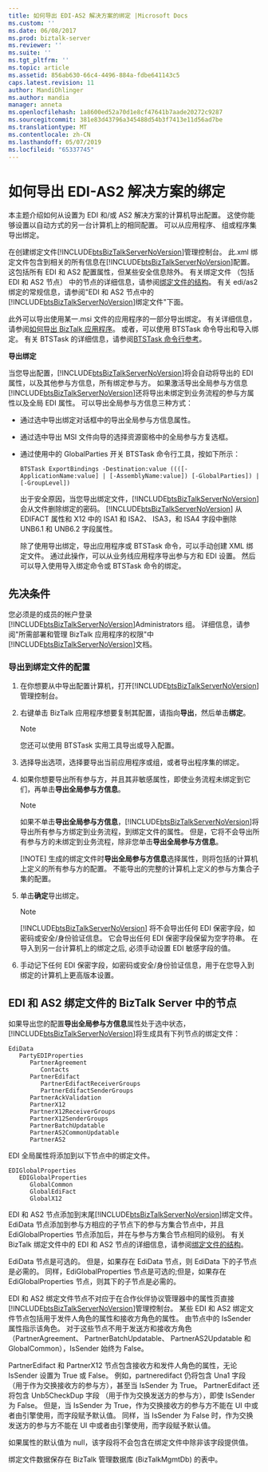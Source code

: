```yaml
---
title: 如何导出 EDI-AS2 解决方案的绑定 |Microsoft Docs
ms.custom: ''
ms.date: 06/08/2017
ms.prod: biztalk-server
ms.reviewer: ''
ms.suite: ''
ms.tgt_pltfrm: ''
ms.topic: article
ms.assetid: 856ab630-66c4-4496-884a-fdbe641143c5
caps.latest.revision: 11
author: MandiOhlinger
ms.author: mandia
manager: anneta
ms.openlocfilehash: 1a8600ed52a70d1e8cf47641b7aade20272c9287
ms.sourcegitcommit: 381e83d43796a345488d54b3f7413e11d56ad7be
ms.translationtype: MT
ms.contentlocale: zh-CN
ms.lasthandoff: 05/07/2019
ms.locfileid: "65337745"
---
```

# <a name="how-to-export-bindings-for-an-edi-as2-solution"></a>如何导出 EDI-AS2 解决方案的绑定
本主题介绍如何从设置为 EDI 和/或 AS2 解决方案的计算机导出配置。 这使你能够设置以自动方式的另一台计算机上的相同配置。 可以从应用程序、 组或程序集导出绑定。  
  
 在创建绑定文件[!INCLUDE[btsBizTalkServerNoVersion](../includes/btsbiztalkservernoversion-md.md)]管理控制台。 此.xml 绑定文件包含到相关的所有信息在[!INCLUDE[btsBizTalkServerNoVersion](../includes/btsbiztalkservernoversion-md.md)]配置。 这包括所有 EDI 和 AS2 配置属性，但某些安全信息除外。 有关绑定文件 （包括 EDI 和 AS2 节点） 中的节点的详细信息，请参阅[绑定文件的结构](../core/structure-of-a-binding-file.md)。 有关 edi/as2 绑定的常规信息，请参阅"EDI 和 AS2 节点中的[!INCLUDE[btsBizTalkServerNoVersion](../includes/btsbiztalkservernoversion-md.md)]绑定文件"下面。  
  
 此外可以导出使用某一.msi 文件的应用程序的一部分导出绑定。 有关详细信息，请参阅[如何导出 BizTalk 应用程序](../core/how-to-export-a-biztalk-application.md)。 或者，可以使用 BTSTask 命令导出和导入绑定。 有关 BTSTask 的详细信息，请参阅[BTSTask 命令行参考](../core/btstask-command-line-reference.md)。  
  
 **导出绑定**  
  
 当您导出配置，[!INCLUDE[btsBizTalkServerNoVersion](../includes/btsbiztalkservernoversion-md.md)]将会自动将导出的 EDI 属性，以及其他参与方信息，所有绑定参与方。 如果激活导出全局参与方信息[!INCLUDE[btsBizTalkServerNoVersion](../includes/btsbiztalkservernoversion-md.md)]还将导出未绑定到业务流程的参与方属性以及全局 EDI 属性。 可以导出全局参与方信息三种方式：  
  
- 通过选中导出绑定对话框中的导出全局参与方信息属性。  
  
- 通过选中导出 MSI 文件向导的选择资源窗格中的全局参与方复选框。  
  
- 通过使用中的 GlobalParties 开关 BTSTask 命令行工具，按如下所示：  
  
  ```  
  BTSTask ExportBindings -Destination:value ((([-ApplicationName:value] | [-AssemblyName:value]) [-GlobalParties]) | [-GroupLevel])  
  ```  
  
  出于安全原因，当您导出绑定文件，[!INCLUDE[btsBizTalkServerNoVersion](../includes/btsbiztalkservernoversion-md.md)]会从文件删除绑定的密码。 [!INCLUDE[btsBizTalkServerNoVersion](../includes/btsbiztalkservernoversion-md.md)] 从 EDIFACT 属性和 X12 中的 ISA1 和 ISA2、 ISA3，和 ISA4 字段中删除 UNB6.1 和 UNB6.2 字段属性。  
  
  除了使用导出绑定，导出应用程序或 BTSTask 命令，可以手动创建 XML 绑定文件。 通过此操作，可以从业务线应用程序导出参与方和 EDI 设置。 然后可以导入使用导入绑定命令或 BTSTask 命令的绑定。  
  
## <a name="prerequisites"></a>先决条件  
 您必须是的成员的帐户登录[!INCLUDE[btsBizTalkServerNoVersion](../includes/btsbiztalkservernoversion-md.md)]Administrators 组。 详细信息，请参阅"所需部署和管理 BizTalk 应用程序的权限"中[!INCLUDE[btsBizTalkServerNoVersion](../includes/btsbiztalkservernoversion-md.md)]文档。  
  
### <a name="exporting-the-configuration-into-a-binding-file"></a>导出到绑定文件的配置  
  
1. 在你想要从中导出配置计算机，打开[!INCLUDE[btsBizTalkServerNoVersion](../includes/btsbiztalkservernoversion-md.md)]管理控制台。  
  
2. 右键单击 BizTalk 应用程序想要复制其配置，请指向**导出**，然后单击**绑定**。  
  
   > [!NOTE]
   >  您还可以使用 BTSTask 实用工具导出或导入配置。  
  
3. 选择导出选项，选择要导出当前应用程序或组，或者导出程序集的绑定。  
  
4. 如果你想要导出所有参与方，并且其非敏感属性，即使业务流程未绑定到它们，再单击**导出全局参与方信息**。  
  
   > [!NOTE]
   >  如果不单击**导出全局参与方信息**，[!INCLUDE[btsBizTalkServerNoVersion](../includes/btsbiztalkservernoversion-md.md)]将导出所有参与方绑定到业务流程，到绑定文件的属性。 但是，它将不会导出所有参与方的未绑定到业务流程，除非您单击**导出全局参与方信息**。  
   > 
   > [!NOTE]
   >  生成的绑定文件时**导出全局参与方信息**选择属性，则将包括的计算机上定义的所有参与方的配置。 不能导出的完整的计算机上定义的参与方集合子集的配置。  
  
5. 单击**确定**导出绑定。  
  
   > [!NOTE]
   >  [!INCLUDE[btsBizTalkServerNoVersion](../includes/btsbiztalkservernoversion-md.md)] 将不会导出任何 EDI 保密字段，如密码或安全/身份验证信息。 它会导出任何 EDI 保密字段保留为空字符串。 在导入到另一台计算机上的绑定之后, 必须手动设置 EDI 敏感字段的值。  
  
6. 手动记下任何 EDI 保密字段，如密码或安全/身份验证信息，用于在您导入到绑定的计算机上更高版本设置。  
  
## <a name="edi-and-as2-nodes-in-the-biztalk-server-binding-file"></a>EDI 和 AS2 绑定文件的 BizTalk Server 中的节点  
 如果导出您的配置**导出全局参与方信息**属性处于选中状态，[!INCLUDE[btsBizTalkServerNoVersion](../includes/btsbiztalkservernoversion-md.md)]将生成具有下列节点的绑定文件：  
  
```  
EdiData  
   PartyEDIProperties  
      PartnerAgreement  
         Contacts  
      PartnerEdifact  
         PartnerEdifactReceiverGroups  
         PartnerEdifactSenderGroups  
      PartnerAckValidation  
      PartnerX12  
      PartnerX12ReceiverGroups  
      PartnerX12SenderGroups  
      PartnerBatchUpdatable  
      PartnerAS2CommonUpdatable  
      PartnerAS2  
```  
  
 EDI 全局属性将添加到以下节点中的绑定文件。  
  
```  
EDIGlobalProperties  
   EDIGlobalProperties  
      GlobalCommon  
      GlobalEdiFact  
      GlobalX12  
```  
  
 EDI 和 AS2 节点添加到末尾[!INCLUDE[btsBizTalkServerNoVersion](../includes/btsbiztalkservernoversion-md.md)]绑定文件。 EdiData 节点添加到参与方相应的子节点下的参与方集合节点中，并且 EdiGlobalProperties 节点添加后，并在与参与方集合节点相同的级别。 有关 BizTalk 绑定文件中的 EDI 和 AS2 节点的详细信息，请参阅[绑定文件的结构](../core/structure-of-a-binding-file.md)。  
  
 EdiData 节点是可选的。 但是，如果存在 EdiData 节点，则 EdiData 下的子节点是必需的。 同样，EdiGlobalProperties 节点是可选的;但是，如果存在 EdiGlobalProperties 节点，则其下的子节点是必需的。  
  
 EDI 和 AS2 绑定文件节点不对应于在合作伙伴协议管理器中的属性页直接[!INCLUDE[btsBizTalkServerNoVersion](../includes/btsbiztalkservernoversion-md.md)]管理控制台。 某些 EDI 和 AS2 绑定文件节点包括用于发件人角色的属性和接收方角色的属性。 由节点中的 IsSender 属性指示该角色。 对于这些节点不用于发送方和接收方角色 （PartnerAgreement、 PartnerBatchUpdatable、 PartnerAS2Updatable 和 GlobalCommon），IsSender 始终为 False。  
  
 PartnerEdifact 和 PartnerX12 节点包含接收方和发件人角色的属性，无论 IsSender 设置为 True 或 False。 例如，partneredifact 仍将包含 Una1 字段 （用于作为交换接收方的参与方），甚至当 IsSender 为 True。 PartnerEdifact 还将包含 Unb5CheckDup 字段 （用于作为交换发送方的参与方），即使 IsSender 为 False。 但是，当 IsSender 为 True，作为交换接收方的参与方不能在 UI 中或者由引擎使用，而字段赋予默认值。 同样，当 IsSender 为 False 时，作为交换发送方的参与方不能在 UI 中或者由引擎使用，而字段赋予默认值。  
  
 如果属性的默认值为 null，该字段将不会包含在绑定文件中除非该字段提供值。  
  
 绑定文件数据保存在 BizTalk 管理数据库 (BizTalkMgmtDb) 的表中。